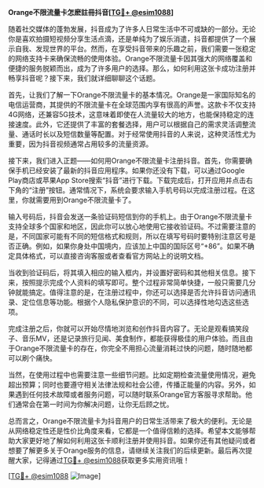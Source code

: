 **Orange不限流量卡怎麽註冊抖音[[TG💪+ @esim1088](https://t.me/s/esim1088)]**

随着社交媒体的蓬勃发展，抖音成为了许多人日常生活中不可或缺的一部分。无论你是喜欢拍摄短视频分享生活点滴，还是单纯为了娱乐消遣，抖音都提供了一个展示自我、发现世界的平台。然而，在享受抖音带来的乐趣之前，我们需要一张稳定的网络支持卡来确保流畅的使用体验。Orange不限流量卡因其强大的网络覆盖和便捷的服务脱颖而出，成为了许多用户的选择。那么，如何利用这张卡成功注册并畅享抖音呢？接下来，我们就详细聊聊这个话题。

首先，让我们了解一下Orange不限流量卡的基本情况。Orange是一家国际知名的电信运营商，其提供的不限流量卡在全球范围内享有很高的声誉。这款卡不仅支持4G网络，还兼容5G技术，这意味着即使在人流量较大的地方，也能保持稳定的连接速度。此外，它还提供了丰富的套餐选择，用户可以根据自己的需求灵活调整流量、通话时长以及短信数量等配置。对于经常使用抖音的人来说，这种灵活性尤为重要，因为抖音视频通常占用较多的流量资源。

接下来，我们进入正题——如何用Orange不限流量卡注册抖音。首先，你需要确保手机已经安装了最新的抖音应用程序。如果你还没有下载，可以通过Google Play商店或苹果App Store搜索“抖音”进行下载。下载完成后，打开应用并点击右下角的“注册”按钮。通常情况下，系统会要求输入手机号码以完成注册过程。在这里，你就需要用到Orange不限流量卡了。

输入号码后，抖音会发送一条验证码短信到你的手机上。由于Orange不限流量卡支持全球多个国家和地区，因此你可以放心地使用它接收验证码。不过需要注意的是，不同国家可能有不同的短信格式和规则，所以在填写号码时要特别注意区号是否正确。例如，如果你身处中国境内，应该加上中国的国际区号“+86”。如果不确定具体格式，可以直接咨询客服或者查看官方网站上的说明文档。

当收到验证码后，将其填入相应的输入框内，并设置好密码和其他相关信息。接下来，按照提示完成个人资料的填写即可。整个过程非常简单快捷，一般只需要几分钟就能搞定。值得注意的是，在注册过程中，你还可以选择是否允许抖音访问通讯录、定位信息等功能。根据个人隐私保护意识的不同，可以选择性地勾选这些选项。

完成注册之后，你就可以开始尽情地浏览和创作抖音内容了。无论是观看搞笑段子、音乐MV，还是记录旅行见闻、美食制作，都能获得极佳的用户体验。而且由于Orange不限流量卡的存在，你完全不用担心流量消耗过快的问题，随时随地都可以刷个痛快。

当然，在使用过程中也需要注意一些细节问题。比如定期检查流量使用情况，避免超出预算；同时也要遵守相关法律法规和社会公德，传播正能量的内容。另外，如果遇到任何技术故障或者服务问题，可以随时联系Orange官方客服寻求帮助。他们通常会在第一时间为你解决问题，让你无后顾之忧。

总而言之，Orange不限流量卡为抖音用户的日常生活带来了极大的便利。无论是从网络稳定性还是性价比角度来看，它都是一个值得信赖的选择。希望本文能够帮助大家更好地了解如何利用这张卡顺利注册并使用抖音。如果你还有其他疑问或者想要了解更多关于Orange服务的信息，请继续关注我们的后续更新。最后再次提醒大家，记得通过[TG💪+ @esim1088](https://t.me/s/esim1088)获取更多实用资讯哦！

[[TG💪+ @esim1088](https://t.me/s/esim1088) ![Image](https://i.postimg.cc/4NQfJmqS/Snipaste-2025-05-13-00-14-12.png)]